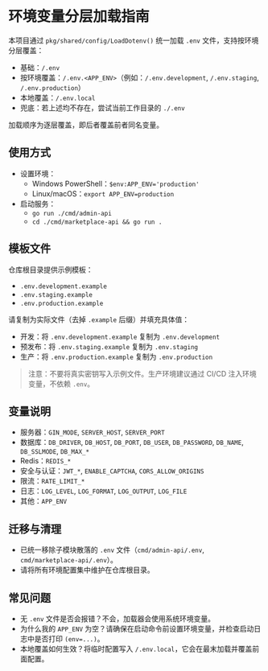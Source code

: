 # 环境变量分层加载指南

本项目通过 `pkg/shared/config/LoadDotenv()` 统一加载 `.env` 文件，支持按环境分层覆盖：

- 基础：`/.env`
- 按环境覆盖：`/.env.<APP_ENV>`（例如：`/.env.development`, `/.env.staging`, `/.env.production`）
- 本地覆盖：`/.env.local`
- 兜底：若上述均不存在，尝试当前工作目录的 `./.env`

加载顺序为逐层覆盖，即后者覆盖前者同名变量。

## 使用方式

- 设置环境：
  - Windows PowerShell：``$env:APP_ENV='production'``
  - Linux/macOS：``export APP_ENV=production``
- 启动服务：
  - `go run ./cmd/admin-api`
  - `cd ./cmd/marketplace-api && go run .`

## 模板文件

仓库根目录提供示例模板：
- `.env.development.example`
- `.env.staging.example`
- `.env.production.example`

请复制为实际文件（去掉 `.example` 后缀）并填充具体值：
- 开发：将 `.env.development.example` 复制为 `.env.development`
- 预发布：将 `.env.staging.example` 复制为 `.env.staging`
- 生产：将 `.env.production.example` 复制为 `.env.production`

> 注意：不要将真实密钥写入示例文件。生产环境建议通过 CI/CD 注入环境变量，不依赖 `.env`。

## 变量说明

- 服务器：`GIN_MODE`, `SERVER_HOST`, `SERVER_PORT`
- 数据库：`DB_DRIVER`, `DB_HOST`, `DB_PORT`, `DB_USER`, `DB_PASSWORD`, `DB_NAME`, `DB_SSLMODE`, `DB_MAX_*`
- Redis：`REDIS_*`
- 安全与认证：`JWT_*`, `ENABLE_CAPTCHA`, `CORS_ALLOW_ORIGINS`
- 限流：`RATE_LIMIT_*`
- 日志：`LOG_LEVEL`, `LOG_FORMAT`, `LOG_OUTPUT`, `LOG_FILE`
- 其他：`APP_ENV`

## 迁移与清理

- 已统一移除子模块散落的 `.env` 文件（`cmd/admin-api/.env`, `cmd/marketplace-api/.env`）。
- 请将所有环境配置集中维护在仓库根目录。

## 常见问题

- 无 `.env` 文件是否会报错？不会，加载器会使用系统环境变量。
- 为什么我的 `APP_ENV` 为空？请确保在启动命令前设置环境变量，并检查启动日志中是否打印 `(env=...)`。
- 本地覆盖如何生效？将临时配置写入 `/.env.local`，它会在最末加载并覆盖前面配置。